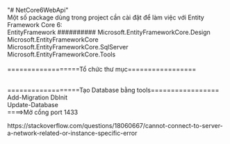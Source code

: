 "# NetCore6WebApi" <br/>
Một số package dùng trong project cần cài đặt để làm việc với Entity Framework Core 6:<br/>
EntityFramework ########## Microsoft.EntityFrameworkCore.Design			<br/>
Microsoft.EntityFrameworkCore							<br/>
Microsoft.EntityFrameworkCore.SqlServer						<br/>
Microsoft.EntityFrameworkCore.Tools						<br/>
<br/>==================Tổ chức thư mục=================				<br/>

<br/>==================Tạo Database bằng tools=================<br/>
Add-Migration DbInit						<br/>
Update-Database							<br/>
====>Mở cổng port 1433<br/>
<link>https://stackoverflow.com/questions/18060667/cannot-connect-to-server-a-network-related-or-instance-specific-error</link>